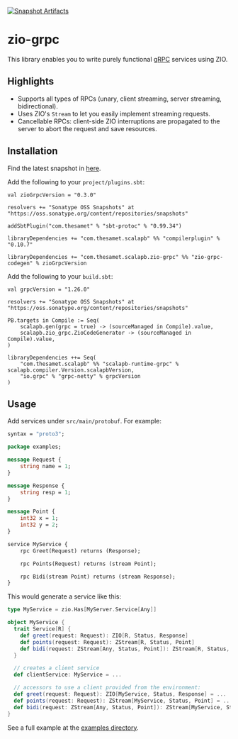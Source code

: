 [![Snapshot Artifacts][Badge-SonatypeSnapshots]][Link-SonatypeSnapshots]

# zio-grpc

This library enables you to write purely functional [gRPC](https://grpc.io/) services using ZIO.

## Highlights

* Supports all types of RPCs (unary, client streaming, server streaming, bidirectional).
* Uses ZIO's `Stream` to let you easily implement streaming requests.
* Cancellable RPCs: client-side ZIO interruptions are propagated to the server to abort the request and save resources.

## Installation

Find the latest snapshot in [here](https://oss.sonatype.org/content/repositories/snapshots/com/thesamet/scalapb/zio-grpc/zio-grpc-core_2.13/).

Add the following to your `project/plugins.sbt`:

    val zioGrpcVersion = "0.3.0"

    resolvers += "Sonatype OSS Snapshots" at "https://oss.sonatype.org/content/repositories/snapshots"

    addSbtPlugin("com.thesamet" % "sbt-protoc" % "0.99.34")

    libraryDependencies += "com.thesamet.scalapb" %% "compilerplugin" % "0.10.7"

    libraryDependencies += "com.thesamet.scalapb.zio-grpc" %% "zio-grpc-codegen" % zioGrpcVersion

Add the following to your `build.sbt`:

    val grpcVersion = "1.26.0"
    
    resolvers += "Sonatype OSS Snapshots" at "https://oss.sonatype.org/content/repositories/snapshots"

    PB.targets in Compile := Seq(
        scalapb.gen(grpc = true) -> (sourceManaged in Compile).value,
        scalapb.zio_grpc.ZioCodeGenerator -> (sourceManaged in Compile).value,
    )

    libraryDependencies ++= Seq(
        "com.thesamet.scalapb" %% "scalapb-runtime-grpc" % scalapb.compiler.Version.scalapbVersion,
        "io.grpc" % "grpc-netty" % grpcVersion
    )

## Usage

Add services under `src/main/protobuf`. For example:

```protobuf
syntax = "proto3";

package examples;

message Request {
    string name = 1;
}

message Response {
    string resp = 1;
}

message Point {
    int32 x = 1;
    int32 y = 2;
}

service MyService {
    rpc Greet(Request) returns (Response);

    rpc Points(Request) returns (stream Point);

    rpc Bidi(stream Point) returns (stream Response);
}
```

This would generate a service like this:
```scala
type MyService = zio.Has[MyServer.Service[Any]]

object MyService {
  trait Service[R] {
    def greet(request: Request): ZIO[R, Status, Response]
    def points(request: Request): ZStream[R, Status, Point]
    def bidi(request: ZStream[Any, Status, Point]): ZStream[R, Status, Response]
  }

  // creates a client service
  def clientService: MyService = ...

  // accessors to use a client provided from the environment:
  def greet(request: Request): ZIO[MyService, Status, Response] = ...
  def points(request: Request): ZStream[MyService, Status, Point] = ...
  def bidi(request: ZStream[Any, Status, Point]): ZStream[MyService, Status, Response] = ...
}
```

See a full example at the [examples directory](https://github.com/scalapb/zio-grpc/tree/master/examples).

[Link-SonatypeSnapshots]: https://oss.sonatype.org/content/repositories/snapshots/com/thesamet/scalapb/zio-grpc/zio-grpc-core_2.13/ "Sonatype Snapshots"
[Badge-SonatypeSnapshots]: https://img.shields.io/nexus/s/https/oss.sonatype.org/com.thesamet.scalapb.zio-grpc/zio-grpc-core_2.13.svg "Sonatype Snapshots"
